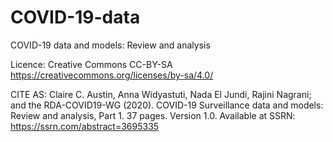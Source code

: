 # COVID-19-data
COVID-19 data and models: Review and analysis

Licence: Creative Commons CC-BY-SA https://creativecommons.org/licenses/by-sa/4.0/

CITE AS: 	Claire C. Austin, Anna Widyastuti, Nada El Jundi, Rajini Nagrani; and the RDA-COVID19-WG (2020). COVID-19 Surveillance data and models: Review and analysis, Part 1. 37 pages. Version 1.0. Available at SSRN: https://ssrn.com/abstract=3695335  
